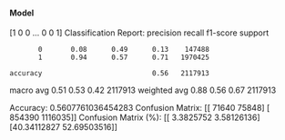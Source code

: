#### Model
[1 0 0 ... 0 0 1]
Classification Report:
              precision    recall  f1-score   support

           0       0.08      0.49      0.13    147488
           1       0.94      0.57      0.71   1970425

    accuracy                           0.56   2117913
   macro avg       0.51      0.53      0.42   2117913
weighted avg       0.88      0.56      0.67   2117913

Accuracy: 0.5607761036454283
Confusion Matrix:
[[  71640   75848]
 [ 854390 1116035]]
Confusion Matrix (%):
[[ 3.3825752   3.58126136]
 [40.34112827 52.69503516]]
